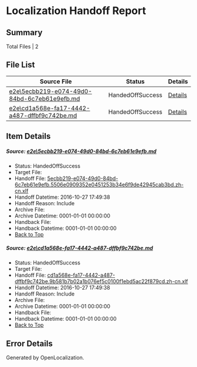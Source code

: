 # <a name='report-top'></a> Localization Handoff Report

## Summary
 Total Files | 2

## File List
 Source File | Status | Details 
 ----------- | ------ | ------- 
 [e2e\5ecbb219-e074-49d0-84bd-6c7eb61e9efb.md](https://github.com/OpenLocalizationTestOrg/ol-test0/blob/8dcafc05509479eb2e34cd676ac8be3c2d4f0caf/e2e/5ecbb219-e074-49d0-84bd-6c7eb61e9efb.md) | HandedOffSuccess | [Details](#4be3fe6d2f53423ab27a5e3775158a7faddfe22b2)
 [e2e\cd1a568e-fa17-4442-a487-dffbf9c742be.md](https://github.com/OpenLocalizationTestOrg/ol-test0/blob/8dcafc05509479eb2e34cd676ac8be3c2d4f0caf/e2e/cd1a568e-fa17-4442-a487-dffbf9c742be.md) | HandedOffSuccess | [Details](#9f830f457334568bdc0e0852ff5267212e6005fa4)

## Item Details
##### <a name='4be3fe6d2f53423ab27a5e3775158a7faddfe22b2'></a> Source: [e2e\5ecbb219-e074-49d0-84bd-6c7eb61e9efb.md](https://github.com/OpenLocalizationTestOrg/ol-test0/blob/8dcafc05509479eb2e34cd676ac8be3c2d4f0caf/e2e/5ecbb219-e074-49d0-84bd-6c7eb61e9efb.md)
* Status: HandedOffSuccess
* Target File: 
* Handoff File: [5ecbb219-e074-49d0-84bd-6c7eb61e9efb.5506e0909352e0451253b34e6f9de42945cab3bd.zh-cn.xlf](https://github.com/OpenLocalizationTestOrg/ol-test0-handoff/blob/8ed9f2867094195dec5252bb6b3d4465f5d6c069/ol-handoff/OpenLocalizationTestOrg/ol-test0-zhcn/shujia/ht/5ecbb219-e074-49d0-84bd-6c7eb61e9efb.5506e0909352e0451253b34e6f9de42945cab3bd.zh-cn.xlf)
* Handoff Datetime: 2016-10-27 17:49:38
* Handoff Reason: Include
* Archive File: 
* Archive Datetime: 0001-01-01 00:00:00
* Handback File: 
* Handback Datetime: 0001-01-01 00:00:00
* [Back to Top](#report-top)

##### <a name='9f830f457334568bdc0e0852ff5267212e6005fa4'></a> Source: [e2e\cd1a568e-fa17-4442-a487-dffbf9c742be.md](https://github.com/OpenLocalizationTestOrg/ol-test0/blob/8dcafc05509479eb2e34cd676ac8be3c2d4f0caf/e2e/cd1a568e-fa17-4442-a487-dffbf9c742be.md)
* Status: HandedOffSuccess
* Target File: 
* Handoff File: [cd1a568e-fa17-4442-a487-dffbf9c742be.9b581b7b02a1b076ef5c0100f1ebd5ac22f879cd.zh-cn.xlf](https://github.com/OpenLocalizationTestOrg/ol-test0-handoff/blob/8ed9f2867094195dec5252bb6b3d4465f5d6c069/ol-handoff/OpenLocalizationTestOrg/ol-test0-zhcn/shujia/ht/cd1a568e-fa17-4442-a487-dffbf9c742be.9b581b7b02a1b076ef5c0100f1ebd5ac22f879cd.zh-cn.xlf)
* Handoff Datetime: 2016-10-27 17:49:38
* Handoff Reason: Include
* Archive File: 
* Archive Datetime: 0001-01-01 00:00:00
* Handback File: 
* Handback Datetime: 0001-01-01 00:00:00
* [Back to Top](#report-top)


## Error Details

Generated by OpenLocalization.
